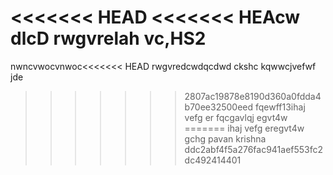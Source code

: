 <<<<<<< HEAD
<<<<<<< HEAcw dlcD
rwgvrelah vc,HS2
=======
nwncvwocvnwoc<<<<<<< HEAD
rwgvredcwdqcdwd ckshc kqwwcjvefwf jde
>>>>>>> 2807ac19878e8190d360a0fdda4b70ee32500eed
fqewff13ihaj 
vefg er
fqcgavlqj
egvt4w
=======
ihaj 
vefg eregvt4w
gchg
pavan 
krishna
>>>>>>> ddc2abf4f5a276fac941aef553fc2dc492414401
